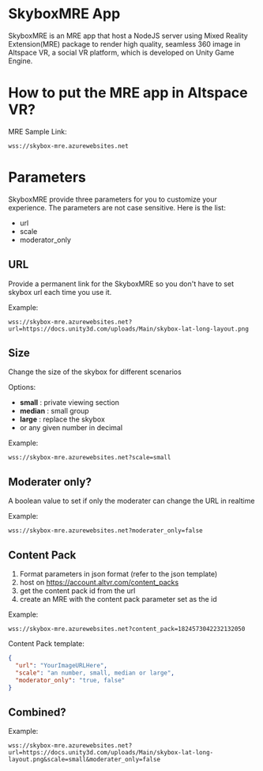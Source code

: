 # SkyboxMRE App

SkyboxMRE is an MRE app that host a NodeJS server using Mixed Reality Extension(MRE) package to render high quality, seamless 360 image in Altspace VR, a social VR platform, which is developed on Unity Game Engine.

# How to put the MRE app in Altspace VR?

MRE Sample Link:
```
wss://skybox-mre.azurewebsites.net
```

# Parameters

SkyboxMRE provide three parameters for you to customize your experience. The parameters are not case sensitive. Here is the list:
- url
- scale
- moderator_only


## URL

Provide a permanent link for the SkyboxMRE so you don't have to set skybox url each time you use it.

Example:
```
wss://skybox-mre.azurewebsites.net?url=https://docs.unity3d.com/uploads/Main/skybox-lat-long-layout.png
```
## Size

Change the size of the skybox for different scenarios

Options:
- **small** : private viewing section
- **median** : small group
- **large** : replace the skybox
- or any given number in decimal

Example:
```
wss://skybox-mre.azurewebsites.net?scale=small
```
## Moderater only?

A boolean value to set if only the moderater can change the URL in realtime

Example:
```
wss://skybox-mre.azurewebsites.net?moderater_only=false
```

## Content Pack

1. Format parameters in json format (refer to the json template)
1. host on https://account.altvr.com/content_packs
1. get the content pack id from the url
1. create an MRE with the content pack parameter set as the id

Example:
```
wss://skybox-mre.azurewebsites.net?content_pack=1824573042232132050
```

Content Pack template:
```json
{
  "url": "YourImageURLHere",
  "scale": "an number, small, median or large",
  "moderator_only": "true, false"
}
```

## Combined?
Example:
```
wss://skybox-mre.azurewebsites.net?url=https://docs.unity3d.com/uploads/Main/skybox-lat-long-layout.png&scale=small&moderater_only=false
```

